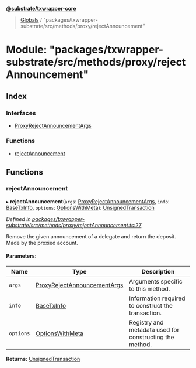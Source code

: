 **[@substrate/txwrapper-core](../README.md)**

> [Globals](../globals.md) / "packages/txwrapper-substrate/src/methods/proxy/rejectAnnouncement"

# Module: "packages/txwrapper-substrate/src/methods/proxy/rejectAnnouncement"

## Index

### Interfaces

* [ProxyRejectAnnouncementArgs](../interfaces/_packages_txwrapper_substrate_src_methods_proxy_rejectannouncement_.proxyrejectannouncementargs.md)

### Functions

* [rejectAnnouncement](_packages_txwrapper_substrate_src_methods_proxy_rejectannouncement_.md#rejectannouncement)

## Functions

### rejectAnnouncement

▸ **rejectAnnouncement**(`args`: [ProxyRejectAnnouncementArgs](../interfaces/_packages_txwrapper_substrate_src_methods_proxy_rejectannouncement_.proxyrejectannouncementargs.md), `info`: [BaseTxInfo](../interfaces/_packages_txwrapper_core_src_types_method_.basetxinfo.md), `options`: [OptionsWithMeta](../interfaces/_packages_txwrapper_core_src_types_method_.optionswithmeta.md)): [UnsignedTransaction](../interfaces/_packages_txwrapper_core_src_types_method_.unsignedtransaction.md)

*Defined in [packages/txwrapper-substrate/src/methods/proxy/rejectAnnouncement.ts:27](https://github.com/paritytech/txwrapper-core/blob/a0a9a76/packages/txwrapper-substrate/src/methods/proxy/rejectAnnouncement.ts#L27)*

Remove the given announcement of a delegate and return the deposit. Made by the proxied account.

#### Parameters:

Name | Type | Description |
------ | ------ | ------ |
`args` | [ProxyRejectAnnouncementArgs](../interfaces/_packages_txwrapper_substrate_src_methods_proxy_rejectannouncement_.proxyrejectannouncementargs.md) | Arguments specific to this method. |
`info` | [BaseTxInfo](../interfaces/_packages_txwrapper_core_src_types_method_.basetxinfo.md) | Information required to construct the transaction. |
`options` | [OptionsWithMeta](../interfaces/_packages_txwrapper_core_src_types_method_.optionswithmeta.md) | Registry and metadata used for constructing the method.  |

**Returns:** [UnsignedTransaction](../interfaces/_packages_txwrapper_core_src_types_method_.unsignedtransaction.md)
